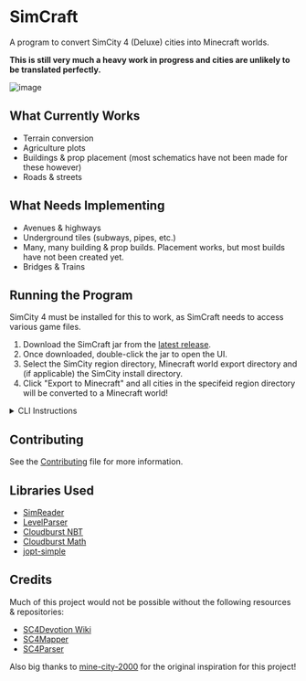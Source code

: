 # SimCraft

A program to convert SimCity 4 (Deluxe) cities into Minecraft worlds.

**This is still very much a heavy work in progress and cities are unlikely to be translated perfectly.** 

![image](https://user-images.githubusercontent.com/29153871/210161518-753d89e8-3cef-415b-a840-0b00771f4d16.png)

## What Currently Works
- Terrain conversion
- Agriculture plots
- Buildings & prop placement (most schematics have not been made for these however)
- Roads & streets

## What Needs Implementing
- Avenues & highways
- Underground tiles (subways, pipes, etc.)
- Many, many building & prop builds. Placement works, but most builds have not been created yet.
- Bridges & Trains

## Running the Program
SimCity 4 must be installed for this to work, as SimCraft needs to access various game files.

1. Download the SimCraft jar from the [latest release](https://github.com/Redned235/SimCraft/releases).
2. Once downloaded, double-click the jar to open the UI.
3. Select the SimCity region directory, Minecraft world export directory and (if applicable) the SimCity install directory.
4. Click "Export to Minecraft" and all cities in the specifeid region directory will be converted to a Minecraft world!

<details>
<summary>CLI Instructions</summary>
<br>
The command line interface allows for additional debugging capabilities that are useful for development.
<br>
1. Download the jar from the [latest release](https://github.com/Redned235/SimCraft/releases).
2. Create a new directory and place the jar in it.
3. Open up your command line and insert the following code:
    ```shell
    java -jar SimCraft-cli.jar -c <city directory> -g <game directory> -o <output>
    ```
   **Note**: SimCraft will attempt to find the game directory automatically on Windows, so the `-g` option can be omitted.
4. Once everything has completed, place the output directory inside your Minecraft `saves` file, and teleport to the coordinates the city was pasted at (it will print this in the console).

</details>

## Contributing
See the [Contributing](https://github.com/Redned235/SimCraft/blob/master/CONTRIBUTING.md) file for more information.

## Libraries Used
- [SimReader](https://github.com/Redned235/SimReader)
- [LevelParser](https://github.com/Redned235/LevelParser)
- [Cloudburst NBT](https://github.com/CloudburstMC/NBT)
- [Cloudburst Math](https://github.com/CloudburstMC/math)
- [jopt-simple](https://github.com/jopt-simple/jopt-simple)

## Credits
Much of this project would not be possible without the following resources & repositories:
- [SC4Devotion Wiki](https://wiki.sc4devotion.com/)
- [SC4Mapper](https://github.com/wouanagaine/SC4Mapper-2013/)
- [SC4Parser](https://github.com/Killeroo/SC4Parser)

Also big thanks to [mine-city-2000](https://github.com/jgosar/mine-city-2000/) for the original inspiration for this project!

